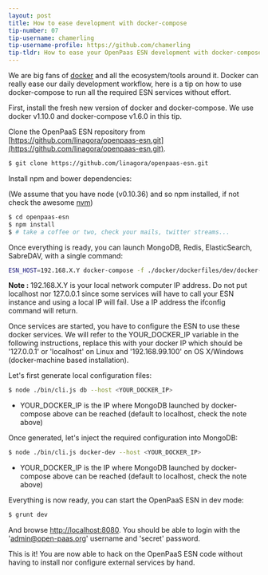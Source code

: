 ```yaml
---
layout: post
title: How to ease development with docker-compose
tip-number: 07
tip-username: chamerling
tip-username-profile: https://github.com/chamerling
tip-tldr: How to ease your OpenPaas ESN development with docker-compose
---
```


We are big fans of [docker](https://docker.com) and all the ecosystem/tools around it. Docker can really ease our daily development workflow, here is a tip on how to use docker-compose to run all the required ESN services without effort.

First, install the fresh new version of docker and docker-compose. We use docker v1.10.0 and docker-compose v1.6.0 in this tip.

Clone the OpenPaaS ESN repository from [https://github.com/linagora/openpaas-esn.git](https://github.com/linagora/openpaas-esn.git).

```bash
$ git clone https://github.com/linagora/openpaas-esn.git
```

Install npm and bower dependencies:

(We assume that you have node (v0.10.36) and so npm installed, if not check the awesome [nvm](https://github.com/creationix/nvm))

```bash
$ cd openpaas-esn
$ npm install
$ # take a coffee or two, check your mails, twitter streams...
```

Once everything is ready, you can launch MongoDB, Redis, ElasticSearch, SabreDAV, with a single command:

```bash
ESN_HOST=192.168.X.Y docker-compose -f ./docker/dockerfiles/dev/docker-compose.yml up
```

**Note :** 192.168.X.Y is your local network computer IP address. Do not put localhost nor 127.0.0.1 since some services will have to call your ESN instance and using a local IP will fail. Use a IP address the ifconfig command will return.

Once services are started, you have to configure the ESN to use these docker services.
We will refer to the YOUR\_DOCKER\_IP variable in the following instructions, replace this with your docker IP which should be '127.0.0.1' or 'localhost' on Linux and '192.168.99.100' on OS X/Windows (docker-machine based installation).

Let's first generate local configuration files:

```bash
$ node ./bin/cli.js db --host <YOUR_DOCKER_IP>
```

- YOUR\_DOCKER\_IP is the IP where MongoDB launched by docker-compose above can be reached (default to localhost, check the note above)

Once generated, let's inject the required configuration into MongoDB:

```bash
$ node ./bin/cli.js docker-dev --host <YOUR_DOCKER_IP>
```

- YOUR\_DOCKER\_IP is the IP where MongoDB launched by docker-compose above can be reached (default to localhost, check the note above)

Everything is now ready, you can start the OpenPaaS ESN in dev mode:

```bash
$ grunt dev
```

And browse [http://localhost:8080](http://localhost:8080). You should be able to login with the 'admin@open-paas.org' username and 'secret' password.

This is it! You are now able to hack on the OpenPaaS ESN code without having to install nor configure external services by hand.
